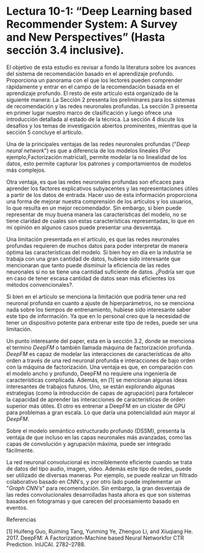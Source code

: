 # Lectura 10-1: “Deep Learning based Recommender System: A Survey and New Perspectives” (Hasta sección 3.4 inclusive).

El objetivo de esta estudio es revisar a fondo la literatura sobre los avances del sistema de recomendación basado en el aprendizaje profundo. Proporciona un panorama con el que los lectores pueden comprender rápidamente y entrar en el campo de la recomendación basada en el aprendizaje profundo. El resto de este artículo está organizado de la siguiente manera: La Sección 2 presenta los preliminares para los sistemas de recomendación y las redes neuronales profundas. La sección 3 presenta en primer lugar nuestro marco de clasificación y luego ofrece una introducción detallada al estado de la técnica. La sección 4 discute los desafíos y los temas de investigación abiertos prominentes, mientras que la sección 5 concluye el artículo.

Una de la principales ventajas de las redes neuronales profundas ("*Deep neural network*") es que a diferencia de los modelos lineales (Por ejemplo,Factorización matricial), permite modelar la no linealidad de los datos, esto permite capturar los patrones y comportamientos de modelos más complejos.

Otra ventaja, es que las redes neuronales profundas son eficaces para aprender los factores explicativos subyacentes y las representaciones útiles a partir de los datos de entrada. Hacer uso de esta información proporciona una forma de mejorar nuestra comprensión de los artículos y los usuarios, lo que resulta en un mejor recomendador. Sin embargo, si bien puede representar de muy buena manera las características del modelo, no se tiene claridad de cuales son estas características representadas, lo que en mi opinión en algunos casos puede presentar una desventaja.

Una limitación presentada en el artículo, es que las redes neuronales profundas requieren de muchos datos para poder interpretar de manera óptima las características del modelo. Si bien hoy en día en la industria se trabaja con una gran cantidad de datos, hubiese sido interesante que mencionaran que tanto puede disminuir la eficiencia de las redes neuronales si no se tiene una cantidad suficiente de datos. ¿Podría ser que en caso de tener escasa cantidad de datos sean más eficientes los métodos convencionales?.

Si bien en el artículo se menciona la limitación que podría tener una red neuronal profunda en cuanto a ajuste de hiperparámetros, no se menciona nada sobre los tiempos de entrenamiento, hubiese sido interesante saber este tipo de información. Ya que en lo personal creo que la necesidad de tener un dispositivo potente para entrenar este tipo de redes, puede ser una limitación.

Un punto interesante del paper, esta en la sección 3.2, donde se menciona el termino *DeepFM* o también llamada máquina de factorización profunda. *DeepFM* es capaz de modelar las interacciones de características de alto orden a través de una red neuronal profunda e interacciones de bajo orden con la máquina de factorización. Una ventaja es que, en comparación con el modelo ancho y profundo, DeepFM no requiere una ingeniería de características complicada. Además, en [1] se mencionan algunas ideas interesantes de trabajos futuros. Uno, se están explorando algunas estrategias (como la introducción de capas de agrupación) para fortalecer la capacidad de aprender las interacciones de características de orden superior más útiles. El otro es entrenar a DeepFM en un clúster de GPU para problemas a gran escala. Lo que daría una potencialidad aún mayor al *DeepFM*.

Sobre el modelo semántico estructurado profundo (DSSM), presenta la ventaja de que incluso en las capas neuronales más avanzadas, como las capas de convolución y agrupación máxima, puede ser integrado fácilmente.

La red neuronal convolucional es increiblemente eficiente cuando se trata de datos del tipo audio, imagen, video. Además este tipo de redes, puede ser utilizado de diversas maneras. Por ejemplo, se puede realizar un filtrado colaborativo basado en CNN's, y por otro lado puede implementar un "*Graph CNN's*" para recomendación. Sin embargo, la gran desventaja de las redes convolucionales desarrolladas hasta ahora es que son sistemas basados en fotogramas y que carecen del procesamiento basado en eventos.

Referencias

[1] Huifeng Guo, Ruiming Tang, Yunming Ye, Zhenguo Li, and Xiuqiang He. 2017. DeepFM: A Factorization-Machine based Neural Networkfor CTR Prediction. InIJCAI. 2782–2788.